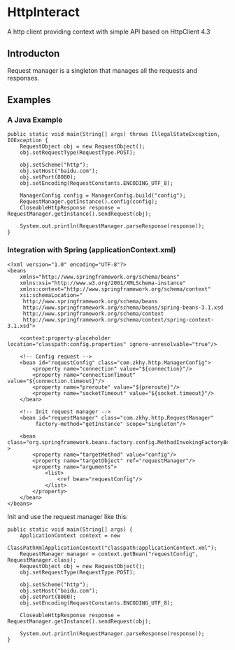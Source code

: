 HttpInteract
============

A http client providing context with simple API based on HttpClient 4.3

Introducton
--------------------
Request manager is a singleton that manages all the requests and responses.


Examples
--------------------

### A Java Example

	public static void main(String[] args) throws IllegalStateException, IOException {
		RequestObject obj = new RequestObject();
		obj.setRequestType(RequestType.POST);

		obj.setScheme("http");
		obj.setHost("baidu.com");
		obj.setPort(8080);
		obj.setEncoding(RequestConstants.ENCODING_UTF_8);
		
		ManagerConfig config = ManagerConfig.build("config");
		RequestManager.getInstance().config(config);
		CloseableHttpResponse response = RequestManager.getInstance().sendRequest(obj);
		
		System.out.println(RequestManager.parseResponse(response));
	}

### Integration with Spring (applicationContext.xml)
	<?xml version="1.0" encoding="UTF-8"?>
	<beans
	    xmlns="http://www.springframework.org/schema/beans"
	    xmlns:xsi="http://www.w3.org/2001/XMLSchema-instance"
	    xmlns:context="http://www.springframework.org/schema/context"
	    xsi:schemaLocation="
	     http://www.springframework.org/schema/beans
	     http://www.springframework.org/schema/beans/spring-beans-3.1.xsd
	     http://www.springframework.org/schema/context
	     http://www.springframework.org/schema/context/spring-context-3.1.xsd">
		
	    <context:property-placeholder location="classpath:config.properties" ignore-unresolvable="true"/>
	    
	    <!-- Config request -->
	    <bean id="requestConfig" class="com.zkhy.http.ManagerConfig">
	        <property name="connection" value="${connection}"/>
	        <property name="connectionTimout" value="${connection.timeout}"/>
	        <property name="preroute" value="${preroute}"/>
	        <property name="socketTimeout" value="${socket.timeout}"/>
	    </bean>
	    
	    <!-- Init request manager -->
	    <bean id="requestManager" class="com.zkhy.http.RequestManager" 
	         factory-method="getInstance" scope="singleton"/>
	         
	    <bean class="org.springframework.beans.factory.config.MethodInvokingFactoryBean" >
	        <property name="targetMethod" value="config"/>
	        <property name="targetObject" ref="requestManager"/>
	        <property name="arguments">
	            <list>
	                <ref bean="requestConfig"/>
	            </list>
	        </property>
	    </bean>
	</beans>

Init and use the request manager like this:

	public static void main(String[] args) {
		ApplicationContext context = new 
				ClassPathXmlApplicationContext("classpath:applicationContext.xml");
		RequestManager manager = context.getBean("requestConfig", RequestManager.class);
		RequestObject obj = new RequestObject();
		obj.setRequestType(RequestType.POST);

		obj.setScheme("http");
		obj.setHost("baidu.com");
		obj.setPort(8080);
		obj.setEncoding(RequestConstants.ENCODING_UTF_8);
		
		CloseableHttpResponse response = RequestManager.getInstance().sendRequest(obj);
		
		System.out.println(RequestManager.parseResponse(response));
	}

